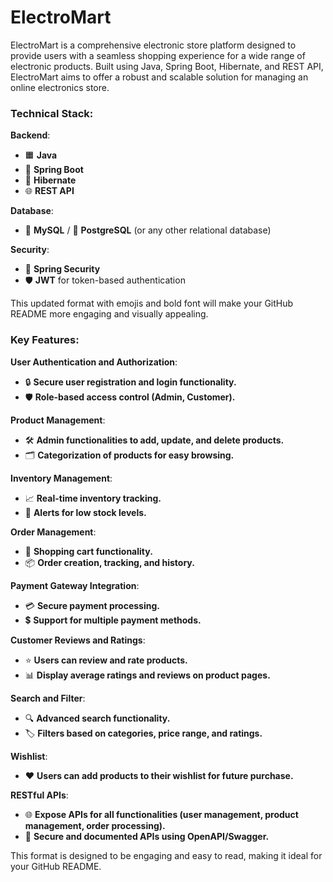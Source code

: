 # ElectroMart
ElectroMart is a comprehensive electronic store platform designed to provide users with a seamless shopping experience for a wide range of electronic products. Built using Java, Spring Boot, Hibernate, and REST API, ElectroMart aims to offer a robust and scalable solution for managing an online electronics store.

### Technical Stack:

**Backend**:
- 🟧 **Java**
- 🌱 **Spring Boot**
- 🐍 **Hibernate**
- 🌐 **REST API**

**Database**:
- 🐬 **MySQL** / 🐘 **PostgreSQL** (or any other relational database)

**Security**:
- 🔐 **Spring Security**
- 🛡️ **JWT** for token-based authentication

This updated format with emojis and bold font will make your GitHub README more engaging and visually appealing.


### Key Features:

**User Authentication and Authorization**:
- 🔒 **Secure user registration and login functionality.**
- 🛡️ **Role-based access control (Admin, Customer).**

**Product Management**:
- 🛠️ **Admin functionalities to add, update, and delete products.**
- 🗂️ **Categorization of products for easy browsing.**

**Inventory Management**:
- 📈 **Real-time inventory tracking.**
- 🔔 **Alerts for low stock levels.**

**Order Management**:
- 🛒 **Shopping cart functionality.**
- 📦 **Order creation, tracking, and history.**

**Payment Gateway Integration**:
- 💳 **Secure payment processing.**
- 💲 **Support for multiple payment methods.**

**Customer Reviews and Ratings**:
- ⭐ **Users can review and rate products.**
- 📊 **Display average ratings and reviews on product pages.**

**Search and Filter**:
- 🔍 **Advanced search functionality.**
- 🏷️ **Filters based on categories, price range, and ratings.**

**Wishlist**:
- ❤️ **Users can add products to their wishlist for future purchase.**

**RESTful APIs**:
- 🌐 **Expose APIs for all functionalities (user management, product management, order processing).**
- 📘 **Secure and documented APIs using OpenAPI/Swagger.**

This format is designed to be engaging and easy to read, making it ideal for your GitHub README.
